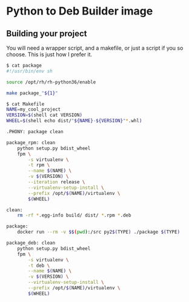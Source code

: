 # Python to Deb Builder image

## Building your project

You will need a wrapper script, and a makefile, or just a script if you so choose. This is just how I prefer it.

```sh
$ cat package
#!/usr/bin/env sh

source /opt/rh/rh-python36/enable

make package_"${1}"
```

```sh
$ cat Makefile
NAME=my_cool_project
VERSION=$(shell cat VERSION)
WHEEL=$(shell echo dist/"${NAME}-${VERSION}"*.whl)

.PHONY: package clean

package_rpm: clean
    python setup.py bdist_wheel
    fpm \
        -s virtualenv \
        -t rpm \
        --name $(NAME) \
        -v $(VERSION) \
        --iteration release \
        --virtualenv-setup-install \
        --prefix /opt/$(NAME)/virtualenv \
        $(WHEEL)

clean:
    rm -rf *.egg-info build/ dist/ *.rpm *.deb

package:
    docker run --rm -v $$(pwd):/src py2$(TYPE) ./package $(TYPE)

package_deb: clean
    python setup.py bdist_wheel
    fpm \
        -s virtualenv \
        -t deb \
        --name $(NAME) \
        -v $(VERSION) \
        --virtualenv-setup-install \
        --prefix /opt/$(NAME)/virtualenv \
        $(WHEEL)
```
